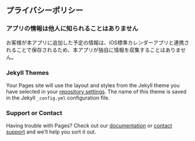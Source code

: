 <!DOCTYPE html>
<html lang="ja">
 <head>
 <meta charset="utf-8">
 <title>RankPlate プライバシーポリシー</title>
 <meta name="description" content="Plane Calendar Privacy Policy">
 <meta name="viewport" content="width=device-width, initial-scale=1.0">
 <link rel="stylesheet" href="style.css">
 <!-- [if lt IE 9] -->
 <script src="http://html5shiv.googlecode.com/svn/trunk/html5.js"></script>
 <script src="http://css3-mediaqueries-js.googlecode.com/svn/trunk/css3-mediaqueries.js"></script>
 <!-- [endif] -->
 <script src="main.js"></script>
 </head>
 <body>

 <!----- main ----->
 <article>
 <h1>プライバシーポリシー</h1>
 <section>
 <h3>アプリの情報は他人に知られることはありません</h3>
 <p>お客様が本アプリに追加した予定の情報は、iOS標準カレンダーアプリと連携されることで保存されるため、本アプリが独自に情報を収集することはありません。</p>
 </section>
 </article>
 <!----- /main ----->
 </body>
</html>

### Jekyll Themes

Your Pages site will use the layout and styles from the Jekyll theme you have selected in your [repository settings](https://github.com/yumyu0208/PlaneCalendar_Privacy-Policy/settings/pages). The name of this theme is saved in the Jekyll `_config.yml` configuration file.

### Support or Contact

Having trouble with Pages? Check out our [documentation](https://docs.github.com/categories/github-pages-basics/) or [contact support](https://support.github.com/contact) and we’ll help you sort it out.
